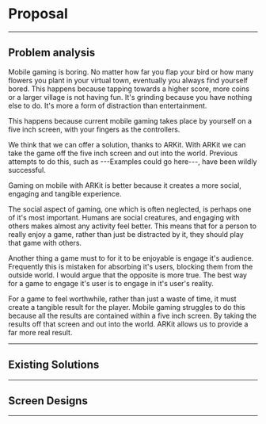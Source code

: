 # Proposal

---
## Problem analysis

Mobile gaming is boring. No matter how far you flap your bird or how many flowers you plant in your
virtual town, eventually you always find yourself bored. This happens because tapping towards a higher score,
more coins or a larger village is not having fun. It's grinding because you have nothing else to do.
It's more a form of distraction than entertainment.

This happens because current mobile gaming takes place by yourself on a five inch screen, with your fingers
as the controllers.

We think that we can offer a solution, thanks to ARKit. With ARKit we can take the game off
the five inch screen and out into the world. Previous attempts to do this, such as ---Examples could go here---, have been wildly successful.

Gaming on mobile with ARKit is better because it creates a more social, engaging and tangible experience.

The social aspect of gaming, one which is often neglected, is perhaps one of it's most important. Humans are social creatures, and engaging with others makes almost any activity feel better. This means that for a person to really enjoy a game, rather than just be distracted by it, they should play that game with others.

Another thing a game must to for it to be enjoyable is engage it's audience. Frequently this is mistaken for absorbing it's users, blocking them from the outside world. I would argue that the opposite is more true. The best way for a game to engage it's user is to engage in it's user's reality.

For a game to feel worthwhile, rather than just a waste of time, it must create a tangible result for the player. Mobile gaming struggles to do this because all the results are contained within a five inch screen. By taking the results off that screen and out into the world. ARKit allows us to provide a far more real result.

---
## Existing Solutions

---
## Screen Designs

---
